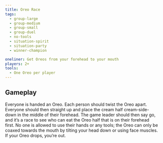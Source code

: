 ```yaml
---
title: Oreo Race
tags:
  - group-large
  - group-medium
  - group-small
  - group-duel
  - no-tools
  - situation-spirit
  - situation-party
  - winner-champion

oneliner: Get Oreos from your forehead to your mouth
players: 2+
tools:
  - One Oreo per player
---
```

## Gameplay
Everyone is handed an Oreo. Each person should twist the Oreo apart. Everyone should then straight up and place the cream half cream-side-down in the middle of their forehead. The game leader should then say go, and it’s a race to see who can eat the Oreo half that is on their forehead first. No one is allowed to use their hands or any tools; the Oreo can only be coaxed towards the mouth by tilting your head down or using face muscles. If your Oreo drops, you’re out.
